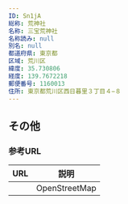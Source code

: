 ```yaml
---
ID: Sn1jA
総称: 荒神社
名称: 三宝荒神社
名称読み: null
別名: null
都道府県: 東京都
区域: 荒川区
緯度: 35.730806
経度: 139.7672218
郵便番号: 1160013
住所: 東京都荒川区西日暮里３丁目４−８
---
```


## その他

### 参考URL

| URL | 説明          |
| --- | ------------- |
|     | OpenStreetMap |
